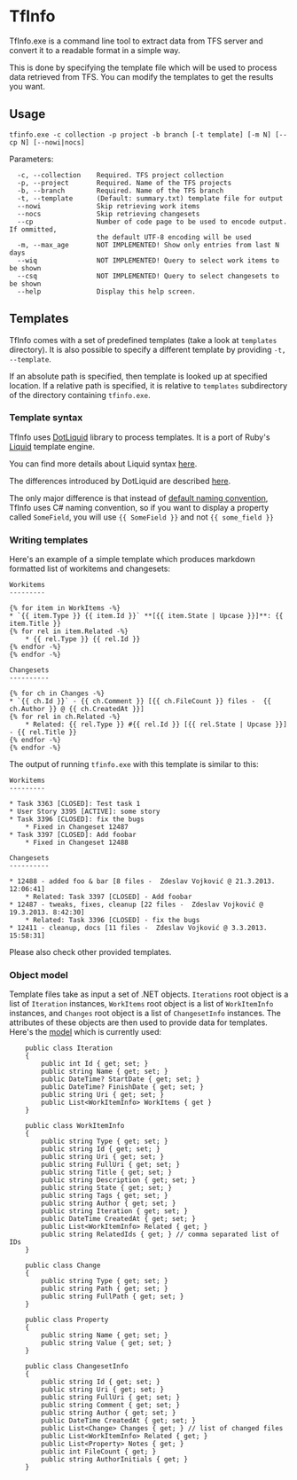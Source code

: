 TfInfo
======

TfInfo.exe is a command line tool to extract data from TFS server and convert it
to a readable format in a simple way.

This is done by specifying the template file which will be used to process data
retrieved from TFS. You can modify the templates to get the results you want.

Usage
-----

~~~
tfinfo.exe -c collection -p project -b branch [-t template] [-m N] [--cp N] [--nowi|nocs]
~~~
 
Parameters:

~~~
  -c, --collection    Required. TFS project collection
  -p, --project       Required. Name of the TFS projects
  -b, --branch        Required. Name of the TFS branch
  -t, --template      (Default: summary.txt) template file for output
  --nowi              Skip retrieving work items
  --nocs              Skip retrieving changesets
  --cp                Number of code page to be used to encode output. If ommitted, 
                      the default UTF-8 encoding will be used 
  -m, --max_age       NOT IMPLEMENTED! Show only entries from last N days
  --wiq               NOT IMPLEMENTED! Query to select work items to be shown
  --csq               NOT IMPLEMENTED! Query to select changesets to be shown
  --help              Display this help screen.
~~~

Templates
---------

TfInfo comes with a set of predefined templates (take a look at `templates`
directory). It is also possible to specify a different template by providing
`-t, --template`.

If an absolute path is specified, then template is looked up at specified 
location. If a relative path is specified, it is relative to `templates` 
subdirectory of the directory containing `tfinfo.exe`.

### Template syntax

TfInfo uses [DotLiquid] library to process templates. It is a port of Ruby's
[Liquid] template engine. 

You can find more details about Liquid syntax 
[here](https://github.com/Shopify/liquid/wiki/Liquid-for-Designers).

The differences introduced by DotLiquid are described 
[here](https://github.com/formosatek/dotliquid/wiki/DotLiquid-for-Designers).

The only major difference is that instead of [default naming convention], TfInfo
uses C# naming convention, so if you want to display a property called 
`SomeField`, you will use `{{ SomeField }}` and not `{{ some_field }}`

### Writing templates

Here's an example of a simple template which produces markdown formatted list
of workitems and changesets:

~~~
Workitems
---------

{% for item in WorkItems -%}
* `{{ item.Type }} {{ item.Id }}` **[{{ item.State | Upcase }}]**: {{ item.Title }}
{% for rel in item.Related -%}
    * {{ rel.Type }} {{ rel.Id }}
{% endfor -%}
{% endfor -%}

Changesets
----------

{% for ch in Changes -%}
* `{{ ch.Id }}` - {{ ch.Comment }} [{{ ch.FileCount }} files -  {{ ch.Author }} @ {{ ch.CreatedAt }}]
{% for rel in ch.Related -%}
    * Related: {{ rel.Type }} #{{ rel.Id }} [{{ rel.State | Upcase }}] - {{ rel.Title }}
{% endfor -%}
{% endfor -%}
~~~

The output of running `tfinfo.exe` with this template is similar to this:

~~~
Workitems
---------

* Task 3363 [CLOSED]: Test task 1
* User Story 3395 [ACTIVE]: some story
* Task 3396 [CLOSED]: fix the bugs
    * Fixed in Changeset 12487
* Task 3397 [CLOSED]: Add foobar
    * Fixed in Changeset 12488

Changesets
----------

* 12488 - added foo & bar [8 files -  Zdeslav Vojković @ 21.3.2013. 12:06:41]
    * Related: Task 3397 [CLOSED] - Add foobar
* 12487 - tweaks, fixes, cleanup [22 files -  Zdeslav Vojković @ 19.3.2013. 8:42:30]
    * Related: Task 3396 [CLOSED] - fix the bugs 
* 12411 - cleanup, docs [11 files -  Zdeslav Vojković @ 3.3.2013. 15:58:31]
~~~

Please also check other provided templates.

### Object model

Template files take as input a set of .NET objects. `Iterations` root object is
a list of `Iteration` instances, `WorkItems` root object is a list of 
`WorkItemInfo` instances, and `Changes` root object is a list of `ChangesetInfo` 
instances. The attributes of these objects are then used to provide data for 
templates. Here's the [model](d:\dev\tfinfo\tfinfo\Model.cs) which is currently 
used:

~~~{.cs}
    public class Iteration
    {
        public int Id { get; set; }
        public string Name { get; set; }
        public DateTime? StartDate { get; set; }
        public DateTime? FinishDate { get; set; }
        public string Uri { get; set; }
        public List<WorkItemInfo> WorkItems { get }       
    }

    public class WorkItemInfo
    {
        public string Type { get; set; }
        public string Id { get; set; }
        public string Uri { get; set; }
        public string FullUri { get; set; }
        public string Title { get; set; }
        public string Description { get; set; }
        public string State { get; set; }
        public string Tags { get; set; }
        public string Author { get; set; }
        public string Iteration { get; set; }
        public DateTime CreatedAt { get; set; }
        public List<WorkItemInfo> Related { get; }     
        public string RelatedIds { get; } // comma separated list of IDs
    }

    public class Change
    {
        public string Type { get; set; }
        public string Path { get; set; }
        public string FullPath { get; set; }
    }

    public class Property
    {
        public string Name { get; set; }
        public string Value { get; set; }
    }

    public class ChangesetInfo
    {
        public string Id { get; set; }
        public string Uri { get; set; }
        public string FullUri { get; set; }
        public string Comment { get; set; }
        public string Author { get; set; }
        public DateTime CreatedAt { get; set; }
        public List<Change> Changes { get; } // list of changed files
        public List<WorkItemInfo> Related { get; }
        public List<Property> Notes { get; } 
        public int FileCount { get; } 
        public string AuthorInitials { get; } 
    }
~~~

[DotLiquid]: https://github.com/formosatek/dotliquid
[Liquid]: http://liquidmarkup.org/
[default naming convention]: https://github.com/formosatek/dotliquid/wiki/DotLiquid-for-Designers#filter-and-output-casing